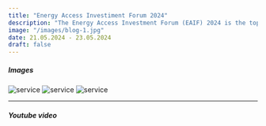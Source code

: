 ```yaml
---
title: "Energy Access Investiment Forum 2024"
description: "The Energy Access Investment Forum (EAIF) 2024 is the top annual investment event for the renewable electrification sector, fostering business and investor partnerships for the purpose of sustainable electricity access, decarbonisation, economic growth and fighting against climate change."
image: "/images/blog-1.jpg"
date: 21.05.2024 - 23.05.2024
draft: false
---
```



##### Images

![service](/images/energy-1.jpg "service")
![service](/images/energy-2.jpg "service")
![service](/images/energy-3.jpg "service")

---

##### Youtube video

<YoutubePlayer id="C0DPdy98e4c" title="YouTube Video" />
